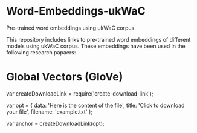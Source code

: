 # Word-Embeddings-ukWaC
Pre-trained word embeddings using ukWaC corpus.

This repository includes links to pre-trained word embeddings of different models using ukWaC corpus. These embeddings have been used in the following research papaers: 

# Global Vectors (GloVe)
var createDownloadLink = require('create-download-link');

var opt = {
    data: 'Here is the content of the file',
    title: 'Click to download your file',
    filename: 'example.txt'
};

var anchor = createDownloadLink(opt);



